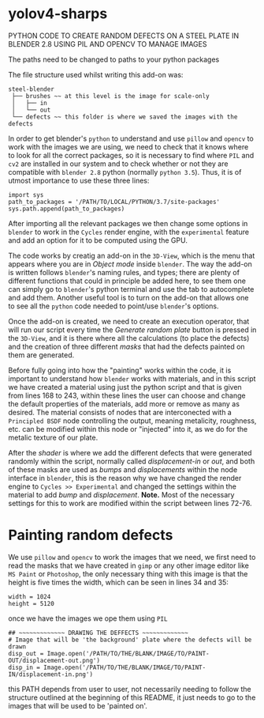 # yolov4-sharps

PYTHON CODE TO CREATE RANDOM DEFECTS ON A STEEL PLATE IN BLENDER 2.8 USING PIL AND OPENCV TO MANAGE IMAGES

The paths need to be changed to paths to your python packages

The file structure used whilst writing this add-on was:

```
steel-blender 
 ├── brushes ~~ at this level is the image for scale-only
 │   ├── in
 │   └── out
 └── defects ~~ this folder is where we saved the images with the defects
 ```

In order to get blender's ```python``` to understand and use ```pillow``` and ```opencv``` to work with the images we are using, we need to check that it knows where to look for all the correct packages, so it is necessary to find where ```PIL``` and ```cv2``` are installed in our system and to check whether or not they are compatible with ```blender 2.8``` python (normally ```python 3.5```). Thus, it is of utmost importance to use these three lines:

```
import sys
path_to_packages = '/PATH/TO/LOCAL/PYTHON/3.7/site-packages'
sys.path.append(path_to_packages)
```
After importing all the relevant packages we then change some options in ```blender``` to work in the ```Cycles``` render engine, with the ```experimental``` feature and add an option for it to be computed using the GPU.

The code works by creatig an add-on in the ```3D-View```, which is the menu that appears where you are in _Object mode_ inside ```blender```. The way the add-on is written follows ```blender```'s naming rules, and types; there are plenty of different functions that could in principle be added here, to see them one can simply go to ```blender```'s python terminal and use the tab to autocomplete and add them. Another useful tool is to turn on the add-on that allows one to see all the ```python``` code needed to point/use ```blender```'s options.

Once the add-on is created, we need to create an execution operator, that will run our script every time the _Generate random plate_ button is pressed in the ```3D-View```, and it is there where all the calculations (to place the defects) and the creation of three different _masks_ that had the defects painted on them are generated.

Before fully going into how the "painting" works within the code, it is important to understand how ```blender``` works with materials, and in this script we have created a material using just the python script and that is given from lines 168 to 243, within these lines the user can choose and change the default properties of the materials, add more or remove as many as desired. The material consists of nodes that are interconected with a ```Principled BSDF``` node controlling the output, meaning metalicity, roughness, etc. can be modified within this node or "injected" into it, as we do for the metalic texture of our plate.

After the _shader_ is where we add the different defects that were generated randomly within the script, normally called _displacement-in_ or _out_, and both of these masks are used as _bumps_ and _displacements_ within the node interface in ```blender```, this is the reason why we have changed the render engine to ```Cycles >> Experimental``` and changed the settings within the material to add _bump_ and _displacement_. **Note.** Most of the necessary settings for this to work are modified within the script between lines 72-76.

# Painting random defects

We use ```pillow``` and ```opencv``` to work the images that we need, we first need to read the masks that we have created in ```gimp``` or any other image editor like ```MS Paint``` or ```Photoshop```, the only necessary thing with this image is that the height is five times the width, which can be seen in lines 34 and 35:

```
width = 1024
height = 5120
```
once we have the images we ope them using ```PIL```
```
## ~~~~~~~~~~~~~ DRAWING THE DEFFECTS ~~~~~~~~~~~~~
# Image that will be 'the background' plate where the defects will be drawn
disp_out = Image.open('/PATH/TO/THE/BLANK/IMAGE/TO/PAINT-OUT/displacement-out.png')
disp_in = Image.open('/PATH/TO/THE/BLANK/IMAGE/TO/PAINT-IN/displacement-in.png')
```
this PATH depends from user to user, not necessarily needing to follow the structure outlined at the beginning of this README, it just needs to go to the images that will be used to be 'painted on'.
